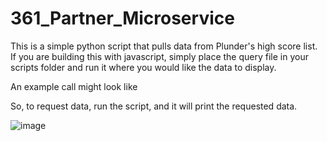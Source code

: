 # 361_Partner_Microservice

This is a simple python script that pulls data from Plunder's high score list.
If you are building this with javascript, simply place the query file in your scripts folder and run it where you would like the data to display. 

An example call might look like 
<script src="highscore_query.py"></script>

So, to request data, run the script, and it will print the requested data.





![image](https://user-images.githubusercontent.com/97055889/218658711-4dec4781-8654-4206-b846-8106ec9deaf0.png)
